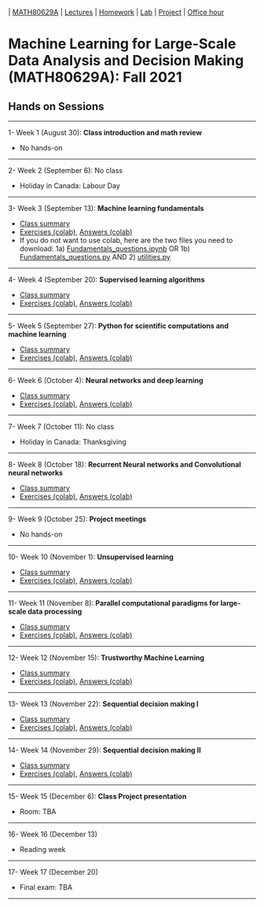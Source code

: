| [MATH80629A](main.md) | [Lectures](lectures.md) | [Homework](homework.md) | [Lab](lab.md) | [Project](project.md) | [Office hour](office_hr.md)
# Machine Learning for Large-Scale Data Analysis and Decision Making (MATH80629A): Fall 2021

## Hands on Sessions
___
1- Week 1 (August 30): **Class introduction and math review** 
* No hands-on

___
2- Week 2 (September 6): No class
* Holiday in Canada: Labour Day

___
3- Week 3 (September 13): **Machine learning fundamentals** 
- [Class summary]()
- [Exercises (colab)](), [Answers (colab)]()
- If you do not want to use colab, here are the two files you need to download: 1a) [Fundamentals_questions.ipynb]() OR 1b) [Fundamentals_questions.py]() AND 2) [utilities.py]()

___
4- Week 4 (September 20): **Supervised learning algorithms** 
- [Class summary]()
- [Exercises (colab)](), [Answers (colab)]()

___

5- Week 5 (September 27): **Python for scientific computations and machine learning** 
- [Class summary]()
- [Exercises (colab)](), [Answers (colab)]()

___
6- Week 6 (October 4): **Neural networks and deep learning** 
- [Class summary]()
- [Exercises (colab)](), [Answers (colab)]() 

___
7- Week 7 (October 11): No class
* Holiday in Canada: Thanksgiving

___
8- Week 8 (October 18): **Recurrent Neural networks and Convolutional neural networks** 
- [Class summary]()
- [Exercises (colab)](), [Answers (colab)]()

___
9- Week 9 (October 25): **Project meetings**
* No hands-on

___
10- Week 10 (November 1): **Unsupervised learning** 
- [Class summary]()
- [Exercises (colab)](), [Answers (colab)]()

___
11- Week 11 (November 8): **Parallel computational paradigms for large-scale data processing**
- [Class summary]()
- [Exercises (colab)](), [Answers (colab)]()

___
12- Week 12 (November 15): **Trustworthy Machine Learning** 
- [Class summary]()
- [Exercises (colab)](), [Answers (colab)]()

___
13- Week 13 (November 22): **Sequential decision making I** 
- [Class summary]()
- [Exercises (colab)](), [Answers (colab)]()

___
14- Week 14 (November 29): **Sequential decision making II** 
- [Class summary]()
- [Exercises (colab)](), [Answers (colab)]()

___
15- Week 15 (December 6): **Class Project presentation**
* Room: TBA

___
16- Week 16 (December 13)
* Reading week

___
17- Week 17 (December 20)
* Final exam: TBA

___



